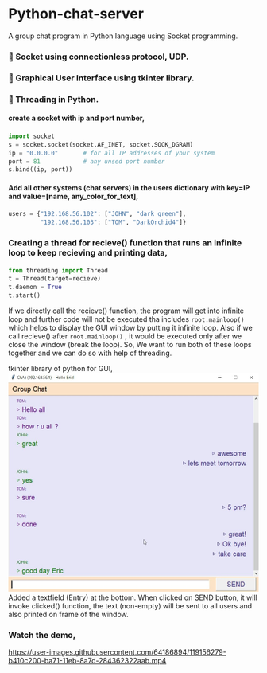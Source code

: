 # Python-chat-server
A group chat program in Python language using Socket programming.
### 🔹 Socket using connectionless protocol, UDP.
### 🔹 Graphical User Interface using tkinter library.
### 🔹 Threading in Python.

#### create a socket with ip and port number,
```python
import socket
s = socket.socket(socket.AF_INET, socket.SOCK_DGRAM)
ip = "0.0.0.0"       # for all IP addresses of your system
port = 81            # any unsed port number
s.bind((ip, port))
```

#### Add all other systems (chat servers) in the users dictionary with key=IP and value=[name, any_color_for_text],
```python
users = {"192.168.56.102": ["JOHN", "dark green"],
         "192.168.56.103": ["TOM", "DarkOrchid4"]}
```

### Creating a thread for recieve() function that runs an infinite loop to keep recieving and printing data,
```python
from threading import Thread
t = Thread(target=recieve)
t.daemon = True
t.start()
```
If we directly call the recieve() function, the program will get into infinite loop and further code will not be executed tha includes ```root.mainloop()```
which helps to display the GUI window by putting it infinite loop. Also if we call recieve() after ```root.mainloop()``` , it would be executed only after we close the window (break the loop). So, We want to run both of these loops together and we can do so with help of threading.

tkinter library of python for GUI,
![](chat.jpg)
Added a textfield (Entry) at the bottom. When clicked on SEND button, it will invoke clicked() function, the text (non-empty) will be sent to all users and also printed on frame of the window.

### Watch the demo,

https://user-images.githubusercontent.com/64186894/119156279-b410c200-ba71-11eb-8a7d-284362322aab.mp4

